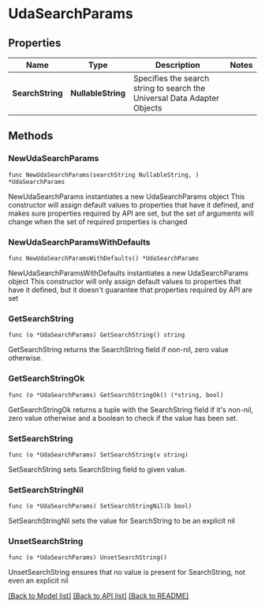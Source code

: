# UdaSearchParams

## Properties

Name | Type | Description | Notes
------------ | ------------- | ------------- | -------------
**SearchString** | **NullableString** | Specifies the search string to search the Universal Data Adapter Objects | 

## Methods

### NewUdaSearchParams

`func NewUdaSearchParams(searchString NullableString, ) *UdaSearchParams`

NewUdaSearchParams instantiates a new UdaSearchParams object
This constructor will assign default values to properties that have it defined,
and makes sure properties required by API are set, but the set of arguments
will change when the set of required properties is changed

### NewUdaSearchParamsWithDefaults

`func NewUdaSearchParamsWithDefaults() *UdaSearchParams`

NewUdaSearchParamsWithDefaults instantiates a new UdaSearchParams object
This constructor will only assign default values to properties that have it defined,
but it doesn't guarantee that properties required by API are set

### GetSearchString

`func (o *UdaSearchParams) GetSearchString() string`

GetSearchString returns the SearchString field if non-nil, zero value otherwise.

### GetSearchStringOk

`func (o *UdaSearchParams) GetSearchStringOk() (*string, bool)`

GetSearchStringOk returns a tuple with the SearchString field if it's non-nil, zero value otherwise
and a boolean to check if the value has been set.

### SetSearchString

`func (o *UdaSearchParams) SetSearchString(v string)`

SetSearchString sets SearchString field to given value.


### SetSearchStringNil

`func (o *UdaSearchParams) SetSearchStringNil(b bool)`

 SetSearchStringNil sets the value for SearchString to be an explicit nil

### UnsetSearchString
`func (o *UdaSearchParams) UnsetSearchString()`

UnsetSearchString ensures that no value is present for SearchString, not even an explicit nil

[[Back to Model list]](../README.md#documentation-for-models) [[Back to API list]](../README.md#documentation-for-api-endpoints) [[Back to README]](../README.md)


